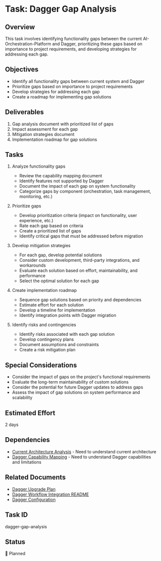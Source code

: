 # Task: Dagger Gap Analysis

## Overview
This task involves identifying functionality gaps between the current AI-Orchestration-Platform and Dagger, prioritizing these gaps based on importance to project requirements, and developing strategies for addressing each gap.

## Objectives
- Identify all functionality gaps between current system and Dagger
- Prioritize gaps based on importance to project requirements
- Develop strategies for addressing each gap
- Create a roadmap for implementing gap solutions

## Deliverables
1. Gap analysis document with prioritized list of gaps
2. Impact assessment for each gap
3. Mitigation strategies document
4. Implementation roadmap for gap solutions

## Tasks
1. Analyze functionality gaps
   - Review the capability mapping document
   - Identify features not supported by Dagger
   - Document the impact of each gap on system functionality
   - Categorize gaps by component (orchestration, task management, monitoring, etc.)

2. Prioritize gaps
   - Develop prioritization criteria (impact on functionality, user experience, etc.)
   - Rate each gap based on criteria
   - Create a prioritized list of gaps
   - Identify critical gaps that must be addressed before migration

3. Develop mitigation strategies
   - For each gap, develop potential solutions
   - Consider custom development, third-party integrations, and workarounds
   - Evaluate each solution based on effort, maintainability, and performance
   - Select the optimal solution for each gap

4. Create implementation roadmap
   - Sequence gap solutions based on priority and dependencies
   - Estimate effort for each solution
   - Develop a timeline for implementation
   - Identify integration points with Dagger migration

5. Identify risks and contingencies
   - Identify risks associated with each gap solution
   - Develop contingency plans
   - Document assumptions and constraints
   - Create a risk mitigation plan

## Special Considerations
- Consider the impact of gaps on the project's functional requirements
- Evaluate the long-term maintainability of custom solutions
- Consider the potential for future Dagger updates to address gaps
- Assess the impact of gap solutions on system performance and scalability

## Estimated Effort
2 days

## Dependencies
- [Current Architecture Analysis](tasks/dagger-upgrade-arch-analysis.md) - Need to understand current architecture
- [Dagger Capability Mapping](tasks/dagger-capability-mapping.md) - Need to understand Dagger capabilities and limitations

## Related Documents
- [Dagger Upgrade Plan](tasks/Dagger_Upgrade_Plan.md)
- [Dagger Workflow Integration README](docs/guides/DAGGER_WORKFLOW_INTEGRATION_README.md)
- [Dagger Configuration](config/dagger.yaml)

## Task ID
dagger-gap-analysis

## Status
📅 Planned
